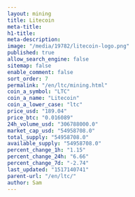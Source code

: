 ```yaml
---
layout: mining
title: Litecoin
meta-title: 
h1-title: 
meta-description: 
image: "/media/19782/litecoin-logo.png"
published: true
allow_search_engine: false
sitemap: false
enable_comment: false
sort_order: 7
permalink: "/en/ltc/mining.html"
coin_a_symbol: "LTC"
coin_a_name: "Litecoin"
coin_a_lower_case: "ltc"
price_usd: "189.04"
price_btc: "0.016089"
24h_volume_usd: "306788000.0"
market_cap_usd: "54958708.0"
total_supply: "54958708.0"
available_supply: "54958708.0"
percent_change_1h: "1.15"
percent_change_24h: "6.66"
percent_change_7d: "-2.74"
last_updated: "1517140741"
parent-url: "/en/ltc/"
author: Sam
---
```


